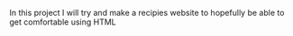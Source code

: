 In this project I will try and make a recipies website to hopefully be able to get comfortable using HTML